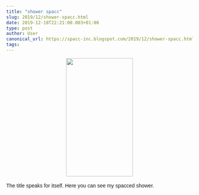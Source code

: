 ```yaml
---
title: "shower spacc"
slug: 2019/12/shower-spacc.html
date: 2019-12-18T22:21:00.003+01:00
type: post
author: User
canonical_url: https://spacc-inc.blogspot.com/2019/12/shower-spacc.html
tags: 
---
```


<div class="separator" style="clear: both; text-align: center;">
<a href="https://blogger.googleusercontent.com/img/b/R29vZ2xl/AVvXsEhDh8clAIGwJzHHNaWJdcwMlJP2sknhShgqGDw7b2e83UdpYp8CRl-DLw3DluPyIT3PAWDnAG_bGLKKcv2AsaUAKtVIhr9gOksjcanAnFTHlqG2BolvWr7BiKnL_bMknK6fvFDK-4VD_ueP/s1600/IMG_20191218_214357_841.jpg" imageanchor="1" style="margin-left: 1em; margin-right: 1em;"><img border="0" data-original-height="1280" data-original-width="720" height="320" src="https://blogger.googleusercontent.com/img/b/R29vZ2xl/AVvXsEhDh8clAIGwJzHHNaWJdcwMlJP2sknhShgqGDw7b2e83UdpYp8CRl-DLw3DluPyIT3PAWDnAG_bGLKKcv2AsaUAKtVIhr9gOksjcanAnFTHlqG2BolvWr7BiKnL_bMknK6fvFDK-4VD_ueP/s320/IMG_20191218_214357_841.jpg" width="180" /></a></div>
<div class="separator" style="clear: both; text-align: center;">
<br /></div>
<div style="text-align: justify;">
<span style="font-family: &quot;Trebuchet MS&quot;, sans-serif;"><span style="font-family: &quot;Trebuchet MS&quot;, sans-serif;">The title speaks for itself. Here you can see my spacced shower.</span></span></div>


